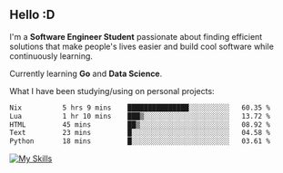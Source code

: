 ## Hello :D

I'm a **Software Engineer Student** passionate about finding efficient solutions that make people's lives easier and build cool software while continuously learning. 

Currently learning **Go** and **Data Science**.

What I have been studying/using on personal projects:
<!--START_SECTION:waka-->

```txt
Nix          5 hrs 9 mins    ███████████████░░░░░░░░░░   60.35 %
Lua          1 hr 10 mins    ███▒░░░░░░░░░░░░░░░░░░░░░   13.72 %
HTML         45 mins         ██▒░░░░░░░░░░░░░░░░░░░░░░   08.92 %
Text         23 mins         █░░░░░░░░░░░░░░░░░░░░░░░░   04.58 %
Python       18 mins         █░░░░░░░░░░░░░░░░░░░░░░░░   03.61 %
```

<!--END_SECTION:waka-->

[![My Skills](https://skillicons.dev/icons?i=dotnet,py,selenium,html,css,js,jquery,linux,c,md)](https://skillicons.dev)
